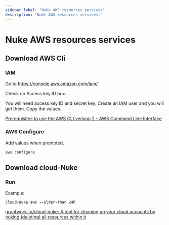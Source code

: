 ```yaml
---
sidebar_label: "Nuke AWS resources services"
description: "Nuke AWS resources services."
---
```


# Nuke AWS resources services

## Download AWS Cli

### IAM

Go to https://console.aws.amazon.com/iam/

Check on Access key ID box.

You will need access key ID and secret key. Create an IAM user and you will get them. Copy the values.

[Prerequisites to use the AWS CLI version 2 - AWS Command Line Interface](https://docs.aws.amazon.com/cli/latest/userguide/cli-configure-quickstart.html#cli-configure-quickstart-creds)

### AWS Configure

Add values when prompted.

```
aws configure
```

## Download cloud-Nuke

### Run

Example:

```
cloud-nuke aws --older-than 24h
```

[gruntwork-io/cloud-nuke: A tool for cleaning up your cloud accounts by nuking (deleting) all resources within it](https://github.com/gruntwork-io/cloud-nuke)